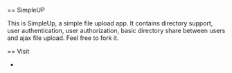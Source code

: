 == SimpleUP

This is SimpleUp, a simple file upload app. It contains directory support, user authentication, user authorization, 
basic directory share between users and ajax file upload. Feel free to fork it.

== Visit

* [](http://rubydoc.info/github/plataformatec/devise/master/Devise/Models/DatabaseAuthenticatable)

